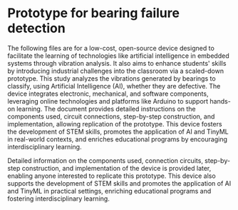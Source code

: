 # Prototype for bearing failure detection

The following files are for a low-cost, open-source device designed to facilitate the learning of technologies like artificial intelligence in embedded systems through vibration analysis. It also aims to enhance students' skills by introducing industrial challenges into the classroom via a scaled-down prototype. This study analyzes the vibrations generated by bearings to classify, using Artificial Intelligence (AI), whether they are defective. The device integrates electronic, mechanical, and software components, leveraging online technologies and platforms like Arduino to support hands-on learning. The document provides detailed instructions on the components used, circuit connections, step-by-step construction, and implementation, allowing replication of the prototype. This device fosters the development of STEM skills, promotes the application of AI and TinyML in real-world contexts, and enriches educational programs by encouraging interdisciplinary learning.

Detailed information on the components used, connection circuits, step-by-step construction, and implementation of the device is provided later, enabling anyone interested to replicate this prototype. This device also supports the development of STEM skills and promotes the application of AI and TinyML in practical settings, enriching educational programs and fostering interdisciplinary learning.
